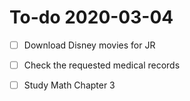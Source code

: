 # To-do 2020-03-04

- [ ] Download Disney movies for JR
- [ ] Check the requested medical records
- [ ] Study Math Chapter 3

